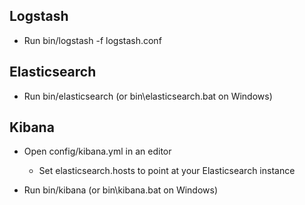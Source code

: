 ## Logstash
- Run bin/logstash -f logstash.conf

## Elasticsearch
- Run bin/elasticsearch (or bin\elasticsearch.bat on Windows)

## Kibana

- Open config/kibana.yml in an editor
  - Set elasticsearch.hosts to point at your Elasticsearch instance

- Run bin/kibana (or bin\kibana.bat on Windows)
